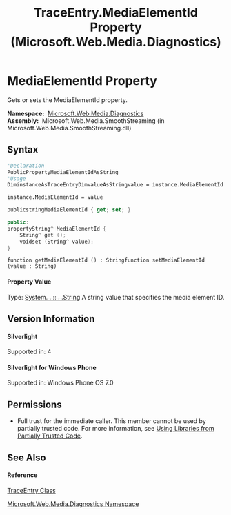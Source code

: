 ﻿---
title: TraceEntry.MediaElementId Property  (Microsoft.Web.Media.Diagnostics)
TOCTitle: MediaElementId Property
ms:assetid: P:Microsoft.Web.Media.Diagnostics.TraceEntry.MediaElementId
ms:mtpsurl: https://msdn.microsoft.com/en-us/library/microsoft.web.media.diagnostics.traceentry.mediaelementid(v=VS.90)
ms:contentKeyID: 23961100
ms.date: 05/02/2012
mtps_version: v=VS.90
f1_keywords:
- Microsoft.Web.Media.Diagnostics.TraceEntry.MediaElementId
- Microsoft.Web.Media.Diagnostics.TraceEntry.get_MediaElementId
- Microsoft.Web.Media.Diagnostics.TraceEntry.set_MediaElementId
dev_langs:
- CSharp
- JScript
- VB
- c++
api_location:
- Microsoft.Web.Media.SmoothStreaming.dll
api_name:
- Microsoft.Web.Media.Diagnostics.TraceEntry.get_MediaElementId
- Microsoft.Web.Media.Diagnostics.TraceEntry.MediaElementId
- Microsoft.Web.Media.Diagnostics.TraceEntry.set_MediaElementId
api_type:
- Managed
topic_type:
- apiref
- kbSyntax
product_family_name: VS
ROBOTS: INDEX,FOLLOW
---

# MediaElementId Property

Gets or sets the MediaElementId property.

**Namespace:**  [Microsoft.Web.Media.Diagnostics](microsoft-web-media-diagnostics-namespace_1.md)  
**Assembly:**  Microsoft.Web.Media.SmoothStreaming (in Microsoft.Web.Media.SmoothStreaming.dll)

## Syntax

``` vb
'Declaration
PublicPropertyMediaElementIdAsString
'Usage
DiminstanceAsTraceEntryDimvalueAsStringvalue = instance.MediaElementId

instance.MediaElementId = value
```

``` csharp
publicstringMediaElementId { get; set; }
```

``` c++
public:
propertyString^ MediaElementId {
    String^ get ();
    voidset (String^ value);
}
```

``` jscript
function getMediaElementId () : Stringfunction setMediaElementId (value : String)
```

#### Property Value

Type: [System. . :: . .String](https://msdn.microsoft.com/en-us/library/s1wwdcbf\(v=vs.90\))  
A string value that specifies the media element ID.  

## Version Information

#### Silverlight

Supported in: 4  

#### Silverlight for Windows Phone

Supported in: Windows Phone OS 7.0  

## Permissions

  - Full trust for the immediate caller. This member cannot be used by partially trusted code. For more information, see [Using Libraries from Partially Trusted Code](https://msdn.microsoft.com/en-us/library/8skskf63\(v=vs.90\)).

## See Also

#### Reference

[TraceEntry Class](traceentry-class-microsoft-web-media-diagnostics_1.md)

[Microsoft.Web.Media.Diagnostics Namespace](microsoft-web-media-diagnostics-namespace_1.md)

